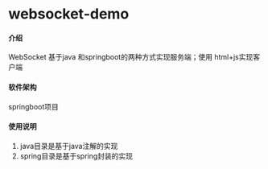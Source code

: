 # websocket-demo

#### 介绍
WebSocket 基于java 和springboot的两种方式实现服务端；使用 html+js实现客户端

#### 软件架构
springboot项目


#### 使用说明

1.  java目录是基于java注解的实现
2.  spring目录是基于spring封装的实现


